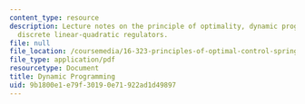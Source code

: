 ```yaml
---
content_type: resource
description: Lecture notes on the principle of optimality, dynamic programming, and
  discrete linear-quadratic regulators.
file: null
file_location: /coursemedia/16-323-principles-of-optimal-control-spring-2008/9b1800e1e79f30190e71922ad1d49897_lec3.pdf
file_type: application/pdf
resourcetype: Document
title: Dynamic Programming
uid: 9b1800e1-e79f-3019-0e71-922ad1d49897
---
```

